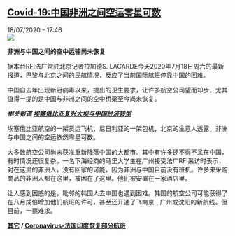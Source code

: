 <!--1595091393000-->
[Covid-19:中国非洲之间空运零星可数](http://www.rfi.fr//cn/%E4%B8%AD%E5%9B%BD/20200718-rfi-%E6%B3%95%E5%B9%BF-%E5%B0%BC%E5%8F%A4%E6%8B%89-coronavirus-%E4%B8%AD%E5%9B%BD%E9%9D%9E%E6%B4%B2%E4%B9%8B%E9%97%B4%E7%A9%BA%E8%BF%90%E9%9B%B6%E6%98%9F%E5%8F%AF%E6%95%B0)
------

<div>18/07/2020 - 17:46</div><img src="https://s.rfi.fr/media/display/b5f8600e-c88d-11ea-98fb-005056bff430/w:310/p:16x9/000_1uc491_0.jpg"><p><strong>非洲与中国之间的空中运输尚未恢复</strong></p><div class="t-content__body u-clearfix"><div class="m-interstitial"></div><p>据本台RFI法广常驻北京记者拉加德S. LAGARDE今天2020年7月18日周六的最新报道，巴黎与北京之间的民航情况，反应了当前国际航班停靠中国的困难。</p><p>中国自去年出现新冠病毒以来，提出的卫生要求，让许多航空公司望而却步，尤其值得一提的是中国与非洲之间的空中桥梁至今尚未恢复。</p><p><em><strong>相关报道 <a target="_blank" href="https://www.rfi.fr/cn/中国/20200715-rfi-法广-尼古拉-埃塞俄比亚复兴大坝与中国经济转型">埃塞俄比亚复兴大坝与中国经济转型</a></strong></em></p><p>埃塞俄比亚航空的一架货运飞机，尼日利亚的一架包机，北京的生意人透露，非洲与中国之间的空运依然零星可数。</p><p>大多数航空公司尚未获准重新降落中国的大都市。其中有许多还不得不呆在中国，有时情况还很复杂。一名下海经商的马里大学生在广州接受法广RFI采访时表示，对在这里的非洲人，没有回家的可能，因为非洲与中国目前没有班机。许多来采购商品的非洲人都在这里，被困在了这里。他们被安置在一家酒店里。</p><p>让人感到困惑的是，毗邻的韩国人去中国也遇到困难。韩国的航空公司可能获得了在八月成倍增加他们航班的许可，甚至还开通了飞南京 ˎ 广州或沈阳的新航线。但目前，一票难求。</p><p><strong><a target="_blank" href="https://www.rfi.fr/tw/尼古拉">其它</a> / <a target="_blank" href="https://www.rfi.fr/cn/法国/20200718-rfi-法广-尼古拉-coronavirus-印度恢复部分国际航班">Coronavirus-法国印度恢复部分航班</a></strong></p><div class="o-self-promo o-self-promo--nl o-self-promo--hidden" data-selfpromo-newsletter></div><div class="o-self-promo o-self-promo--app o-self-promo--hidden" data-selfpromo-app></div></div>
